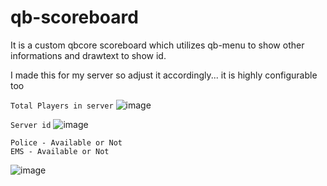 # qb-scoreboard

It is a custom qbcore scoreboard which utilizes qb-menu to show other informations and drawtext to show id.

I made this for my server so adjust it accordingly... it is highly configurable too



```Total Players in server```
![image](https://user-images.githubusercontent.com/91739770/187674504-1bb1519e-aa12-433f-9899-0f462bed685d.png)

```Server id```
![image](https://user-images.githubusercontent.com/91739770/187674417-642c3cd0-4021-4cf1-b0be-c563c787972d.png)


```
Police - Available or Not 
EMS - Available or Not
```
![image](https://user-images.githubusercontent.com/91739770/187674483-e7a16b50-fc9d-4a9e-a477-9dc1e4c85c99.png)
